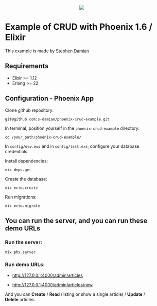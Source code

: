 <p align="center">
<a href="https://github.com/s-damian/phoenix-crud-example">
<img src="https://raw.githubusercontent.com/s-damian/medias/main/technos-logos/phoenix.jpg">
</a>
</p>

# Example of CRUD with Phoenix 1.6 / Elixir

This example is made by [Stephen Damian](https://github.com/s-damian)

## Requirements

* Elixir >= 1.12
* Erlang >= 22

## Configuration - Phoenix App

Clone github repository:

```
git@github.com:s-damian/phoenix-crud-example.git
```

In terminal, position yourself in the ```phoenix-crud-example``` directory:

```
cd /your_path/phoenix-crud-example/
```

In ```config/dev.exs``` and in  ```config/test.exs```, configure your database credentials.

Install dependencies:

```
mix deps.get
```

Create the database:

```
mix ecto.create
```

Run migrations:

```
mix ecto.migrate
```

## You can run the server, and you can run these demo URLs

### Run the server:

```
mix phx.server
```

### Run demo URLs:

* http://127.0.0.1:4000/admin/articles

* http://127.0.0.1:4000/admin/articles/new

And you can **Create** / **Read** (listing or show a single article) / **Update** / **Delete** articles.





